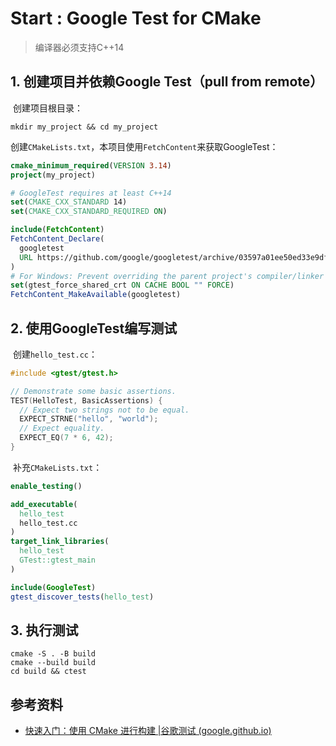 # Start : Google Test for CMake

> 编译器必须支持C++14

## 1. 创建项目并依赖Google Test（pull from remote）

​	创建项目根目录：

```shell
mkdir my_project && cd my_project
```

​	创建`CMakeLists.txt`，本项目使用`FetchContent`来获取GoogleTest：

```cmake
cmake_minimum_required(VERSION 3.14)
project(my_project)

# GoogleTest requires at least C++14
set(CMAKE_CXX_STANDARD 14)
set(CMAKE_CXX_STANDARD_REQUIRED ON)

include(FetchContent)
FetchContent_Declare(
  googletest
  URL https://github.com/google/googletest/archive/03597a01ee50ed33e9dfd640b249b4be3799d395.zip
)
# For Windows: Prevent overriding the parent project's compiler/linker settings
set(gtest_force_shared_crt ON CACHE BOOL "" FORCE)
FetchContent_MakeAvailable(googletest)
```

## 2. 使用GoogleTest编写测试

​	创建`hello_test.cc`：

```C++
#include <gtest/gtest.h>

// Demonstrate some basic assertions.
TEST(HelloTest, BasicAssertions) {
  // Expect two strings not to be equal.
  EXPECT_STRNE("hello", "world");
  // Expect equality.
  EXPECT_EQ(7 * 6, 42);
}
```

​	补充`CMakeLists.txt`：

```cmake
enable_testing()

add_executable(
  hello_test
  hello_test.cc
)
target_link_libraries(
  hello_test
  GTest::gtest_main
)

include(GoogleTest)
gtest_discover_tests(hello_test)
```

## 3. 执行测试

```shell
cmake -S . -B build
cmake --build build
cd build && ctest
```

## 参考资料

* [快速入门：使用 CMake 进行构建 |谷歌测试 (google.github.io)](https://google.github.io/googletest/quickstart-cmake.html)